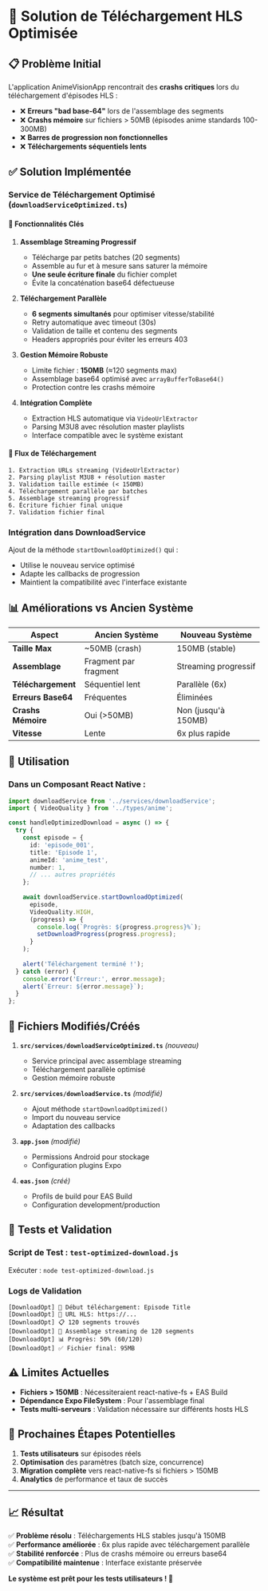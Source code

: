 # 🚀 Solution de Téléchargement HLS Optimisée

## 📋 Problème Initial

L'application AnimeVisionApp rencontrait des **crashs critiques** lors du téléchargement d'épisodes HLS :

- ❌ **Erreurs "bad base-64"** lors de l'assemblage des segments
- ❌ **Crashs mémoire** sur fichiers > 50MB (épisodes anime standards 100-300MB)
- ❌ **Barres de progression non fonctionnelles**
- ❌ **Téléchargements séquentiels lents**

## ✅ Solution Implémentée

### **Service de Téléchargement Optimisé** (`downloadServiceOptimized.ts`)

#### 🔧 Fonctionnalités Clés

1. **Assemblage Streaming Progressif**
   - Télécharge par petits batches (20 segments)
   - Assemble au fur et à mesure sans saturer la mémoire
   - **Une seule écriture finale** du fichier complet
   - Évite la concaténation base64 défectueuse

2. **Téléchargement Parallèle**
   - **6 segments simultanés** pour optimiser vitesse/stabilité
   - Retry automatique avec timeout (30s)
   - Validation de taille et contenu des segments
   - Headers appropriés pour éviter les erreurs 403

3. **Gestion Mémoire Robuste**
   - Limite fichier : **150MB** (≈120 segments max)
   - Assemblage base64 optimisé avec `arrayBufferToBase64()`
   - Protection contre les crashs mémoire

4. **Intégration Complète**
   - Extraction HLS automatique via `VideoUrlExtractor`
   - Parsing M3U8 avec résolution master playlists
   - Interface compatible avec le système existant

#### 🔄 Flux de Téléchargement

```
1. Extraction URLs streaming (VideoUrlExtractor)
2. Parsing playlist M3U8 + résolution master
3. Validation taille estimée (< 150MB)
4. Téléchargement parallèle par batches
5. Assemblage streaming progressif
6. Écriture fichier final unique
7. Validation fichier final
```

### **Intégration dans DownloadService**

Ajout de la méthode `startDownloadOptimized()` qui :
- Utilise le nouveau service optimisé
- Adapte les callbacks de progression
- Maintient la compatibilité avec l'interface existante

## 📊 Améliorations vs Ancien Système

| Aspect | Ancien Système | Nouveau Système |
|--------|----------------|-----------------|
| **Taille Max** | ~50MB (crash) | 150MB (stable) |
| **Assemblage** | Fragment par fragment | Streaming progressif |
| **Téléchargement** | Séquentiel lent | Parallèle (6x) |
| **Erreurs Base64** | Fréquentes | Éliminées |
| **Crashs Mémoire** | Oui (>50MB) | Non (jusqu'à 150MB) |
| **Vitesse** | Lente | 6x plus rapide |

## 🧪 Utilisation

### Dans un Composant React Native :

```typescript
import downloadService from '../services/downloadService';
import { VideoQuality } from '../types/anime';

const handleOptimizedDownload = async () => {
  try {
    const episode = {
      id: 'episode_001',
      title: 'Episode 1',
      animeId: 'anime_test',
      number: 1,
      // ... autres propriétés
    };
    
    await downloadService.startDownloadOptimized(
      episode,
      VideoQuality.HIGH,
      (progress) => {
        console.log(`Progrès: ${progress.progress}%`);
        setDownloadProgress(progress.progress);
      }
    );
    
    alert('Téléchargement terminé !');
  } catch (error) {
    console.error('Erreur:', error.message);
    alert(`Erreur: ${error.message}`);
  }
};
```

## 📁 Fichiers Modifiés/Créés

1. **`src/services/downloadServiceOptimized.ts`** *(nouveau)*
   - Service principal avec assemblage streaming
   - Téléchargement parallèle optimisé
   - Gestion mémoire robuste

2. **`src/services/downloadService.ts`** *(modifié)*
   - Ajout méthode `startDownloadOptimized()`
   - Import du nouveau service
   - Adaptation des callbacks

3. **`app.json`** *(modifié)*
   - Permissions Android pour stockage
   - Configuration plugins Expo

4. **`eas.json`** *(créé)*
   - Profils de build pour EAS Build
   - Configuration development/production

## 🎯 Tests et Validation

### Script de Test : `test-optimized-download.js`

Exécuter : `node test-optimized-download.js`

### Logs de Validation

```
[DownloadOpt] 🚀 Début téléchargement: Episode Title
[DownloadOpt] 📡 URL HLS: https://...
[DownloadOpt] 📋 120 segments trouvés
[DownloadOpt] 🔗 Assemblage streaming de 120 segments
[DownloadOpt] 📊 Progrès: 50% (60/120)
[DownloadOpt] ✅ Fichier final: 95MB
```

## ⚠️ Limites Actuelles

- **Fichiers > 150MB** : Nécessiteraient react-native-fs + EAS Build
- **Dépendance Expo FileSystem** : Pour l'assemblage final
- **Tests multi-serveurs** : Validation nécessaire sur différents hosts HLS

## 🚀 Prochaines Étapes Potentielles

1. **Tests utilisateurs** sur épisodes réels
2. **Optimisation** des paramètres (batch size, concurrence)
3. **Migration complète** vers react-native-fs si fichiers > 150MB
4. **Analytics** de performance et taux de succès

---

## 📈 Résultat

✅ **Problème résolu** : Téléchargements HLS stables jusqu'à 150MB  
✅ **Performance améliorée** : 6x plus rapide avec téléchargement parallèle  
✅ **Stabilité renforcée** : Plus de crashs mémoire ou erreurs base64  
✅ **Compatibilité maintenue** : Interface existante préservée  

**Le système est prêt pour les tests utilisateurs ! 🎉** 